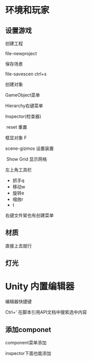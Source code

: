 # 环境和玩家

## 设置游戏

创建工程

file-newproject

保存场景

file-savescen ctrl+s

创建对象

GameObject菜单

Hierarchy右键菜单

Inspector(检查器)

​	reset 重置

框显对象 F

scene-gizmos 设置装置

​	Show Grid 显示网格

左上角工具栏

* 抓手q
* 移动w
* 旋转e
* 缩放r
* t

右键文件架也有创建菜单

## 材质

直接上去就行

## 灯光

# Unity 内置编辑器

编辑器快捷键

Ctrl+' 在脚本引用API文档中搜索选中内容



## 添加componet

component菜单添加

inspector下面也能添加